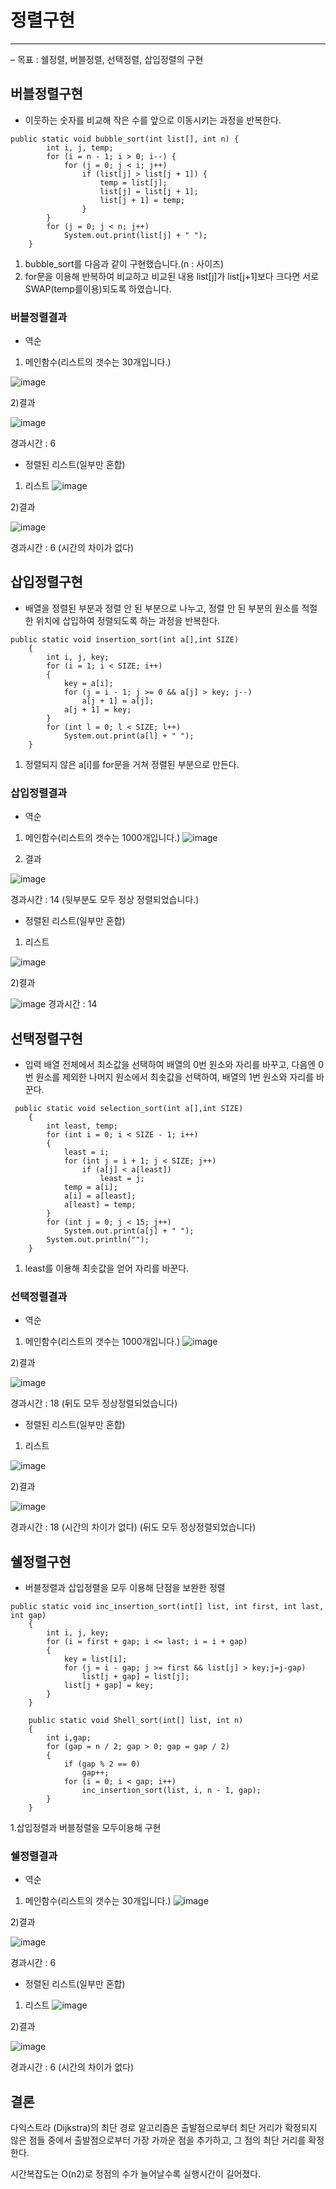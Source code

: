 # 정렬구현

---
– 목표 : 쉘정렬, 버블정렬, 선택정렬, 삽입정렬의 구현


##  버블정렬구현

* 이웃하는 숫자를 비교해 작은 수를 앞으로 이동시키는 과정을 반복한다.
```
public static void bubble_sort(int list[], int n) {
        int i, j, temp;
        for (i = n - 1; i > 0; i--) {
            for (j = 0; j < i; j++)
                if (list[j] > list[j + 1]) {
                    temp = list[j];
                    list[j] = list[j + 1];
                    list[j + 1] = temp;
                }
        }
        for (j = 0; j < n; j++)
            System.out.print(list[j] + " ");
    }
```

1. bubble_sort를 다음과 같이 구현했습니다.(n : 사이즈)
2. for문을 이용해 반복하여 비교하고 비교된 내용 list[j]가 list[j+1]보다 크다면 서로 SWAP(temp를이용)되도록 하였습니다.

### 버블정렬결과

* 역순

1) 메인함수(리스트의 갯수는 30개입니다.)

![image](https://user-images.githubusercontent.com/80096249/116971506-a24ec100-acf4-11eb-943f-e0faccb27ca7.png)

2)결과

![image](https://user-images.githubusercontent.com/80096249/116971577-bd213580-acf4-11eb-8ffa-2a5ed6f7d989.png)

경과시간 : 6

* 정렬된 리스트(일부만 혼합)
1) 리스트
![image](https://user-images.githubusercontent.com/80096249/116982153-6a02af00-ad03-11eb-805e-61669472a1d3.png)

2)결과

![image](https://user-images.githubusercontent.com/80096249/116972889-a976ce80-acf6-11eb-81be-959d6d67a009.png)

경과시간 : 6 (시간의 차이가 없다)

## 삽입정렬구현

* 배열을 정렬된 부분과 정렬 안 된 부분으로 나누고, 정렬 안 된 부분의 원소를 적절한 위치에 삽입하여 정렬되도록 하는 과정을 반복한다.
```
public static void insertion_sort(int a[],int SIZE)
    {
        int i, j, key;
        for (i = 1; i < SIZE; i++)
        {
            key = a[i];
            for (j = i - 1; j >= 0 && a[j] > key; j--)
                a[j + 1] = a[j];
            a[j + 1] = key;
        }
        for (int l = 0; l < SIZE; l++)
            System.out.print(a[l] + " ");
    }
```

1. 정렬되지 않은 a[i]를 for문을 거쳐 정렬된 부분으로 만든다.

### 삽입정렬결과

* 역순
1) 메인함수(리스트의 갯수는 1000개입니다.)
![image](https://user-images.githubusercontent.com/80096249/117010724-08a10700-ad28-11eb-9f6b-ab627e7cafe3.png)

2) 결과

![image](https://user-images.githubusercontent.com/80096249/117010805-24a4a880-ad28-11eb-9ff7-d193d7cba043.png)

경과시간 : 14 (뒷부분도 모두 정상 정렬되었습니다.)

* 정렬된 리스트(일부만 혼합)

1) 리스트

![image](https://user-images.githubusercontent.com/80096249/117011160-8402b880-ad28-11eb-9ca8-491aedce40f5.png)

2)결과

![image](https://user-images.githubusercontent.com/80096249/117011085-6fbebb80-ad28-11eb-8bbf-05466c064167.png)
경과시간 : 14

##  선택정렬구현

* 입력 배열 전체에서 최소값을 선택하여 배열의 0번 원소와 자리를 바꾸고, 다음엔 0번 원소를 제외한 나머지 원소에서 최솟값을 선택하여, 배열의 1번 원소와 자리를 바꾼다.

```
 public static void selection_sort(int a[],int SIZE)
    {
        int least, temp;
        for (int i = 0; i < SIZE - 1; i++)
        {
            least = i;
            for (int j = i + 1; j < SIZE; j++)
                if (a[j] < a[least])
                    least = j;
            temp = a[i];
            a[i] = a[least];
            a[least] = temp;
        }
        for (int j = 0; j < 15; j++)
            System.out.print(a[j] + " ");
        System.out.println("");
    }
```

1. least를 이용해 최솟값을 얻어 자리를 바꾼다.

### 선택정렬결과

* 역순
1) 메인함수(리스트의 갯수는 1000개입니다.)
![image](https://user-images.githubusercontent.com/80096249/116982106-5bb49300-ad03-11eb-8e46-d6709078f6d8.png)

2)결과

![image](https://user-images.githubusercontent.com/80096249/116981745-e779ef80-ad02-11eb-9496-a81429b0c4c9.png)

경과시간 : 18 (뒤도 모두 정상정렬되었습니다)

* 정렬된 리스트(일부만 혼합)

1) 리스트

![image](https://user-images.githubusercontent.com/80096249/116982122-60794700-ad03-11eb-9233-a22a014f8dc8.png)

2)결과

![image](https://user-images.githubusercontent.com/80096249/117010308-a34d1600-ad27-11eb-9677-bc69b723e021.png)

경과시간 : 18 (시간의 차이가 없다) (뒤도 모두 정상정렬되었습니다)

##  쉘정렬구현

* 버블정렬과 삽입정렬을 모두 이용해 단점을 보완한 정렬
```
public static void inc_insertion_sort(int[] list, int first, int last, int gap)
    {
        int i, j, key;
        for (i = first + gap; i <= last; i = i + gap)
        {
            key = list[i];
            for (j = i - gap; j >= first && list[j] > key;j=j-gap)
                list[j + gap] = list[j];
            list[j + gap] = key;
        }
    }

    public static void Shell_sort(int[] list, int n)
    {
        int i,gap;
        for (gap = n / 2; gap > 0; gap = gap / 2)
        {
            if (gap % 2 == 0)
                gap++;
            for (i = 0; i < gap; i++)
                inc_insertion_sort(list, i, n - 1, gap);
        }
    }
```
1.삽입정렬과 버블정렬을 모두이용해 구현

### 쉘정렬결과

* 역순
1) 메인함수(리스트의 갯수는 30개입니다.)
![image](https://user-images.githubusercontent.com/80096249/116980930-d54b8180-ad01-11eb-8d47-7dd7144f6b6b.png)

2)결과

![image](https://user-images.githubusercontent.com/80096249/116980960-de3c5300-ad01-11eb-95d9-6a860d2113f5.png)

경과시간 : 6

* 정렬된 리스트(일부만 혼합)
1) 리스트
![image](https://user-images.githubusercontent.com/80096249/116972813-8ea45a00-acf6-11eb-83b4-e96622b24c28.png)

2)결과

![image](https://user-images.githubusercontent.com/80096249/116972889-a976ce80-acf6-11eb-81be-959d6d67a009.png)

경과시간 : 6 (시간의 차이가 없다)



## 결론

다익스트라 (Dijkstra)의 최단 경로 알고리즘은 출발점으로부터 최단 거리가 확정되지 않은 점들 중에서 출발점으로부터 가장 가까운 점을 추가하고, 그 점의 최단 거리를 확정한다.     

시간복잡도는 O(n2)로 정점의 수가 늘어날수록 실행시간이 길어졌다.
